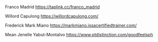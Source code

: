 Franco Madrid
https://taplink.cc/franco_madrid

Willord Capulong
https://willordcapulong.com/

Frederick Mark Miano
https://markmiano.issacertifiedtrainer.com/

Mean Jenelle Yabut-Montalvo
https://www.ptdistinction.com/goodfeelsph


